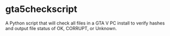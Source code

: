 # gta5checkscript
A Python script that will check all files in a GTA V PC install to verify hashes and output file status of OK, CORRUPT, or Unknown.
